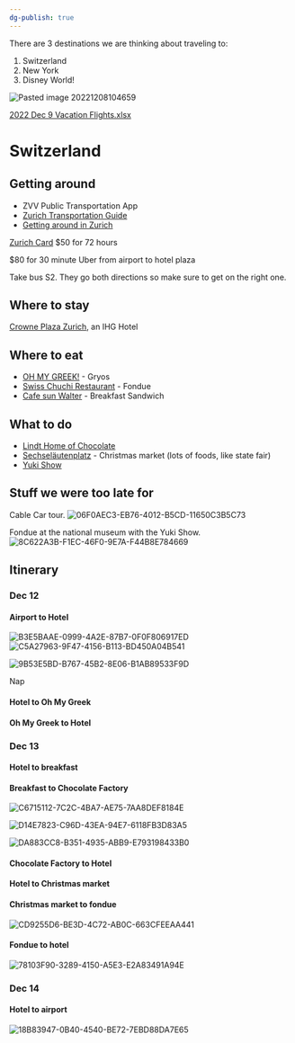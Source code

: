 ```yaml
---
dg-publish: true
---
```


There are 3 destinations we are thinking about traveling to:

1. Switzerland
2. New York
3. Disney World!

 ![Pasted image 20221208104659](https://i.imgur.com/YjX64EM.jpg)

[2022 Dec 9 Vacation Flights.xlsx](https://mysite.aa.com/:x:/g/personal/242924_corpaa_aa_com/EUBC189TDo1Mpli5SEb2H6IB2R5SVCt8eB0QP0asLFaINQ?e=tJXWqj)

# Switzerland

## Getting around

* ZVV Public Transportation App
* [Zurich Transportation Guide](https://app.zuerich.com/zuerichcard?token=502dbcfb-b8f7-49a6-b7c8-363c87c68048_22-542616)
* [Getting around in Zurich](https://www.zuerich.com/en/visit/getting-around-in-zurich)
  
[Zurich Card](https://www.zuerich.com/en/zurichcard) $50 for 72 hours


$80 for 30 minute Uber from airport to hotel plaza

Take bus S2. They go both directions so make sure to get on the right one. 

## Where to stay

[Crowne Plaza Zurich](https://maps.app.goo.gl/1AAuNA8pJmXeUQua8?g_st=ic), an IHG Hotel

## Where to eat

* [OH MY GREEK!](https://maps.app.goo.gl/M4vXkn9Ro7M4HDVq7?g_st=ic) - Gryos
* [Swiss Chuchi Restaurant](https://maps.app.goo.gl/fnBwDfEHS7eavJWXA?g_st=ic) - Fondue
* [Cafe sun Walter](https://www.walterbuchmann.ch/menkarte-zum-walter) - Breakfast Sandwich

## What to do

* [Lindt Home of Chocolate](https://maps.app.goo.gl/LKsphUASwQLSQp7x7?g_st=ic)
* [Sechseläutenplatz](https://maps.app.goo.gl/7ipdCSVmLmuJ3XYo7?g_st=ic) - Christmas market (lots of foods, like state fair)
* [Yuki Show](https://illuminarium.ch)

## Stuff we were too late for

Cable Car tour.
 ![06F0AEC3-EB76-4012-B5CD-11650C3B5C73](https://i.imgur.com/QMLJgZM.jpg)

Fondue at the national museum with the Yuki Show.
 ![8C622A3B-F1EC-46F0-9E7A-F44B8E784669](https://i.imgur.com/fN3gZAv.png)

## Itinerary

### Dec 12
#### Airport to Hotel

 ![B3E5BAAE-0999-4A2E-87B7-0F0F806917ED](https://i.imgur.com/qpZ3vtb.jpg)
 ![C5A27963-9F47-4156-B113-BD450A04B541](https://i.imgur.com/3jiVafK.jpg)

 ![9B53E5BD-B767-45B2-8E06-B1AB89533F9D](https://i.imgur.com/BpvWUEt.png)

Nap
#### Hotel to Oh My Greek
#### Oh My Greek to Hotel

### Dec 13

#### Hotel to breakfast
#### Breakfast to Chocolate Factory

 ![C6715112-7C2C-4BA7-AE75-7AA8DEF8184E](https://i.imgur.com/irPMj8F.jpg)

 ![D14E7823-C96D-43EA-94E7-6118FB3D83A5](https://i.imgur.com/vwZVynY.png)

 ![DA883CC8-B351-4935-ABB9-E793198433B0](https://i.imgur.com/nfCVMgG.png)

#### Chocolate Factory to Hotel
#### Hotel to Christmas market
#### Christmas market to fondue

 ![CD9255D6-BE3D-4C72-AB0C-663CFEEAA441](https://i.imgur.com/AZMnsw9.png)

#### Fondue to hotel

 ![78103F90-3289-4150-A5E3-E2A83491A94E](https://i.imgur.com/7D8Naxo.jpg)

### Dec 14

#### Hotel to airport

 ![18B83947-0B40-4540-BE72-7EBD88DA7E65](https://i.imgur.com/4HHhZX3.jpg)